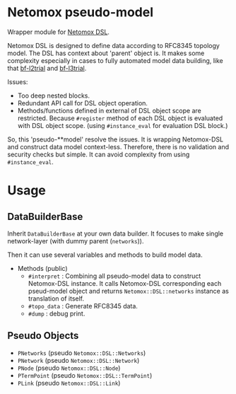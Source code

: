 # Netomox pseudo-model
Wrapper module for [Netomox DSL](https://github.com/corestate55/netomox/blob/develop/dsl.md).

Netomox DSL is designed to define data according to RFC8345 topology model.
The DSL has context about 'parent' object is.
It makes some complexity especially in  cases to fully automated model data building,
like that [bf-l2trial](../bf_l2trial/README.md) and [bf-l3trial](../bf_l3trial/README.md).

Issues:
* Too deep nested blocks.
* Redundant API call for DSL object operation.
* Methods/functions defined in external of DSL object scope are restricted.
  Because `#register` method of each DSL object is evaluated with DSL object scope.
  (using `#instance_eval` for evaluation DSL block.)

So, this 'pseudo-**model' resolve the issues.
It is wrapping Netomox-DSL and construct data model context-less.
Therefore, there is no validation and security checks but simple.
It can avoid complexity from using `#instance_eval`.

# Usage

## DataBuilderBase

Inherit `DataBuilderBase` at your own data builder.
It focuses to make single network-layer (with dummy parent (`networks`)).

Then it can use several variables and methods to build model data.

* Methods (public)
  * `#interpret` : Combining all pseudo-model data to construct Netomox-DSL instance.
    It calls Netomox-DSL corresponding each pseud-model object
    and returns `Netomox::DSL::networks` instance as translation of itself.
  * `#topo_data` : Generate RFC8345 data.
  * `#dump` : debug print.

## Pseudo Objects
* `PNetworks` (pseudo `Netomox::DSL::Networks`)
* `PNetwork` (pseudo `Netomox::DSL::Network`)
* `PNode` (pseudo `Netomox::DSL::Node`)
* `PTermPoint` (pseudo `Netomox::DSL::TermPoint`)
* `PLink` (pseudo `Netomox::DSL::Link`)

